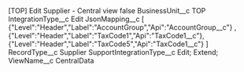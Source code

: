 <?xml version="1.0" encoding="UTF-8"?>
<CustomMetadata xmlns="http://soap.sforce.com/2006/04/metadata" xmlns:xsi="http://www.w3.org/2001/XMLSchema-instance" xmlns:xsd="http://www.w3.org/2001/XMLSchema">
    <label>[TOP] Edit Supplier - Central view</label>
    <protected>false</protected>
    <values>
        <field>BusinessUnit__c</field>
        <value xsi:type="xsd:string">TOP</value>
    </values>
    <values>
        <field>IntegrationType__c</field>
        <value xsi:type="xsd:string">Edit</value>
    </values>
    <values>
        <field>JsonMapping__c</field>
        <value xsi:type="xsd:string">[	{&quot;Level&quot;:&quot;Header&quot;,&quot;Label&quot;:&quot;AccountGroup&quot;,&quot;Api&quot;:&quot;AccountGroup__c&quot;}	
	,{&quot;Level&quot;:&quot;Header&quot;,&quot;Label&quot;:&quot;TaxCode1&quot;,&quot;Api&quot;:&quot;TaxCode1__c&quot;},
{&quot;Level&quot;:&quot;Header&quot;,&quot;Label&quot;:&quot;TaxCode5&quot;,&quot;Api&quot;:&quot;TaxCode1__c&quot;}	]</value>
    </values>
    <values>
        <field>RecordType__c</field>
        <value xsi:type="xsd:string">Supplier</value>
    </values>
    <values>
        <field>SupportIntegrationType__c</field>
        <value xsi:type="xsd:string">Edit; Extend;</value>
    </values>
    <values>
        <field>ViewName__c</field>
        <value xsi:type="xsd:string">CentralData</value>
    </values>
</CustomMetadata>
